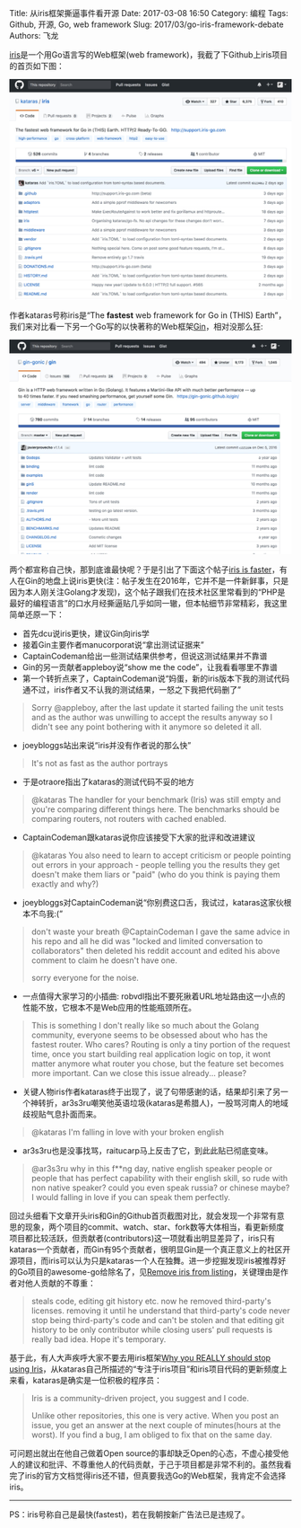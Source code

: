 Title: 从iris框架撕逼事件看开源
Date: 2017-03-08 16:50
Category: 编程
Tags: Github, 开源, Go, web framework
Slug: 2017/03/go-iris-framework-debate
Authors: 飞龙

[iris](https://github.com/kataras/iris)是一个用Go语言写的Web框架(web framework)，我截了下Github上iris项目的首页如下图：

![iris](/static/2017/03-08-iris.jpg)

作者kataras号称iris是“The **fastest** web framework for Go in (THIS) Earth”，我们来对比看一下另一个Go写的以快著称的Web框架[Gin](https://github.com/gin-gonic/gin)，相对没那么狂:

![gin](/static/2017/03-08-gin.jpg)

两个都宣称自己快，那到底谁最快呢？于是引出了下面这个帖子[iris is faster](https://github.com/gin-gonic/gin/issues/560)，有人在Gin的地盘上说iris更快(注：帖子发生在2016年，它并不是一件新鲜事，只是因为本人刚关注Golang才发现)，这个帖子跟我们在技术社区里常看到的“PHP是最好的编程语言”的口水月经撕逼贴几乎如同一辙，但本帖细节非常精彩，我这里简单还原一下：

- 首先dcu说iris更快，建议Gin向iris学
- 接着Gin主要作者manucorporat说“拿出测试证据来”
- CaptainCodeman给出一些测试结果供参考，但说这测试结果并不靠谱
- Gin的另一贡献者appleboy说“show me the code”，让我看看哪里不靠谱
- 第一个转折点来了，CaptainCodeman说“妈蛋，新的iris版本下我的测试代码通不过，iris作者又不认我的测试结果，一怒之下我把代码删了”
> Sorry @appleboy, after the last update it started failing the unit tests and as the author was unwilling to accept the results anyway so I didn't see any point bothering with it anymore so deleted it all.
- joeybloggs站出来说“iris并没有作者说的那么快”
> It's not as fast as the author portrays
- 于是otraore指出了kataras的测试代码不妥的地方
> @kataras The handler for your benchmark (Iris) was still empty and you're comparing different things here. The benchmarks should be comparing routers, not routers with cached enabled.
- CaptainCodeman跟kataras说你应该接受下大家的批评和改进建议
> @kataras You also need to learn to accept criticism or people pointing out errors in your approach - people telling you the results they get doesn't make them liars or "paid" (who do you think is paying them exactly and why?)
- joeybloggs对CaptainCodeman说“你别费这口舌，我试过，kataras这家伙根本不鸟我:(”
> don't waste your breath @CaptainCodeman I gave the same advice in his repo and all he did was "locked and limited conversation to collaborators" then deleted his reddit account and edited his above comment to claim he doesn't have one.
>
> sorry everyone for the noise.
- 一点值得大家学习的小插曲: robvdl指出不要死揪着URL地址路由这一小点的性能不放，它根本不是Web应用的性能瓶颈所在。
> This is something I don't really like so much about the Golang community, everyone seems to be obsessed about who has the fastest router. Who cares? Routing is only a tiny portion of the request time, once you start building real application logic on top, it wont matter anymore what router you chose, but the feature set becomes more important. Can we close this issue already... please?
- 关键人物iris作者kataras终于出现了，说了句带感谢的话，结果却引来了另一个神转折，ar3s3ru嘲笑他英语垃圾(kataras是希腊人)，一股骂河南人的地域歧视贴气息扑面而来。
> @kataras I'm falling in love with your broken english
- ar3s3ru也是没事找骂，raitucarp马上反击了它，到此此贴已彻底变味。
> @ar3s3ru why in this f**ng day, native english speaker people or people that has perfect capability with their english skill, so rude with non native speaker? could you even speak russia? or chinese maybe? I would falling in love if you can speak them perfectly.

回过头细看下文章开头iris和Gin的Github首页截图对比，就会发现一个非常有意思的现象，两个项目的commit、watch、star、fork数等大体相当，看更新频度项目都比较活跃，但贡献者(contributors)这一项就看出明显差异了，iris只有kataras一个贡献者，而Gin有95个贡献者，很明显Gin是一个真正意义上的社区开源项目，而iris可以认为只是kataras一个人在独舞。进一步挖掘发现iris被推荐好的Go项目的awesome-go给除名了，见[Remove iris from listing](https://github.com/avelino/awesome-go/pull/1135)，关键理由是作者对他人贡献的不尊重：

> steals code, editing git history etc. now he removed third-party's licenses. removing it until he understand that third-party's code never stop being third-party's code and can't be stolen and that editing git history to be only contributor while closing users' pull requests is really bad idea. Hope it's temporary.

基于此，有人大声疾呼大家不要去用iris框架[Why you REALLY should stop using Iris](https://www.reddit.com/r/golang/comments/57w79c/why_you_really_should_stop_using_iris/)，从kataras自己所描述的“专注于iris项目”和iris项目代码的更新频度上来看，kataras是确实是一位积极的程序员：

> Iris is a community-driven project, you suggest and I code.
>
> Unlike other repositories, this one is very active. When you post an issue, you get an answer at the next couple of minutes(hours at the worst). If you find a bug, I am obliged to fix that on the same day.

可问题出就出在他自己做着Open source的事却缺乏Open的心态，不虚心接受他人的建议和批评、不尊重他人的代码贡献，于己于项目都是非常不利的。虽然我看完了iris的官方文档觉得iris还不错，但真要我选Go的Web框架，我肯定不会选择iris。

---
PS：iris号称自己是最快(fastest)，若在我朝按新广告法已是违规了。
